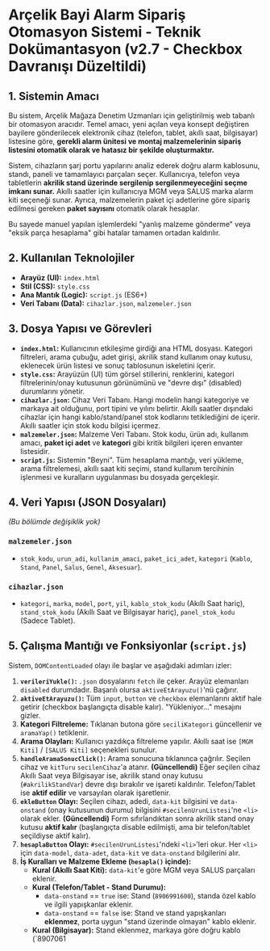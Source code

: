 # Arçelik Bayi Alarm Sipariş Otomasyon Sistemi - Teknik Dokümantasyon (v2.7 - Checkbox Davranışı Düzeltildi)

## 1. Sistemin Amacı

Bu sistem, Arçelik Mağaza Denetim Uzmanları için geliştirilmiş web tabanlı bir otomasyon aracıdır. Temel amacı, yeni açılan veya konsept değiştiren bayilere gönderilecek elektronik cihaz (telefon, tablet, akıllı saat, bilgisayar) listesine göre, **gerekli alarm ünitesi ve montaj malzemelerinin sipariş listesini otomatik olarak ve hatasız bir şekilde oluşturmaktır.**

Sistem, cihazların şarj portu yapılarını analiz ederek doğru alarm kablosunu, standı, paneli ve tamamlayıcı parçaları seçer. Kullanıcıya, telefon veya tabletlerin **akrilik stand üzerinde sergilenip sergilenmeyeceğini seçme imkanı sunar.** Akıllı saatler için kullanıcıya MGM veya SALUS marka alarm kiti seçeneği sunar. Ayrıca, malzemelerin paket içi adetlerine göre sipariş edilmesi gereken **paket sayısını** otomatik olarak hesaplar.

Bu sayede manuel yapılan işlemlerdeki "yanlış malzeme gönderme" veya "eksik parça hesaplama" gibi hatalar tamamen ortadan kaldırılır.

## 2. Kullanılan Teknolojiler
* **Arayüz (UI):** `index.html`
* **Stil (CSS):** `style.css`
* **Ana Mantık (Logic):** `script.js` (ES6+)
* **Veri Tabanı (Data):** `cihazlar.json`, `malzemeler.json`

## 3. Dosya Yapısı ve Görevleri
* **`index.html`:** Kullanıcının etkileşime girdiği ana HTML dosyası. Kategori filtreleri, arama çubuğu, adet girişi, akrilik stand kullanım onay kutusu, eklenecek ürün listesi ve sonuç tablosunun iskeletini içerir.
* **`style.css`:** Arayüzün (UI) tüm görsel stillerini, renklerini, kategori filtrelerinin/onay kutusunun görünümünü ve "devre dışı" (disabled) durumlarını yönetir.
* **`cihazlar.json`:** Cihaz Veri Tabanı. Hangi modelin hangi kategoriye ve markaya ait olduğunu, port tipini ve yılını belirtir. Akıllı saatler dışındaki cihazlar için hangi kablo/stand/panel stok kodlarını tetiklediğini de içerir. Akıllı saatler için stok kodu bilgisi içermez.
* **`malzemeler.json`:** Malzeme Veri Tabanı. Stok kodu, ürün adı, kullanım amacı, **paket içi adet** ve **kategori** gibi kritik bilgileri içeren envanter listesidir.
* **`script.js`:** Sistemin "Beyni". Tüm hesaplama mantığı, veri yükleme, arama filtrelemesi, akıllı saat kiti seçimi, stand kullanım tercihinin işlenmesi ve kuralların uygulanması bu dosyada gerçekleşir.

## 4. Veri Yapısı (JSON Dosyaları)
*(Bu bölümde değişiklik yok)*

### `malzemeler.json`
* `stok_kodu`, `urun_adi`, `kullanim_amaci`, `paket_ici_adet`, `kategori` (`Kablo`, `Stand`, `Panel`, `Salus`, `Genel`, `Aksesuar`).

### `cihazlar.json`
* `kategori`, `marka`, `model`, `port`, `yil`, `kablo_stok_kodu` (Akıllı Saat hariç), `stand_stok_kodu` (Akıllı Saat ve Bilgisayar hariç), `panel_stok_kodu` (Sadece Tablet).

## 5. Çalışma Mantığı ve Fonksiyonlar (`script.js`)

Sistem, `DOMContentLoaded` olayı ile başlar ve aşağıdaki adımları izler:

1.  **`verileriYukle()`:** `.json` dosyalarını `fetch` ile çeker. Arayüz elemanları `disabled` durumdadır. Başarılı olursa `aktiveEtArayuzu()`'nü çağırır.
2.  **`aktiveEtArayuzu()`:** Tüm `input`, `button` ve `checkbox` elemanlarını aktif hale getirir (checkbox başlangıçta disable kalır). "Yükleniyor..." mesajını gizler.
3.  **Kategori Filtreleme:** Tıklanan butona göre `seciliKategori` güncellenir ve `aramaYap()` tetiklenir.
4.  **Arama Olayları:** Kullanıcı yazdıkça filtreleme yapılır. Akıllı saat ise `[MGM Kiti]` / `[SALUS Kiti]` seçenekleri sunulur.
5.  **`handleAramaSonucClick()`:** Arama sonucuna tıklanınca çağrılır. Seçilen cihaz ve `kitTuru` `secilenCihaz`'a atanır. **(Güncellendi)** Eğer seçilen cihaz Akıllı Saat veya Bilgisayar ise, akrilik stand onay kutusu (`#akrilikStandVar`) devre dışı bırakılır ve işareti kaldırılır. Telefon/Tablet ise **aktif edilir** ve varsayılan olarak işaretlenir.
6.  **`ekleButton` Olayı:** Seçilen cihazı, adedi, `data-kit` bilgisini ve `data-onstand` (onay kutusunun durumu) bilgisini `#secilenUrunListesi`'ne `<li>` olarak ekler. **(Güncellendi)** Form sıfırlandıktan sonra akrilik stand onay kutusu **aktif kalır** (başlangıçta disable edilmişti, ama bir telefon/tablet seçildiyse aktif kalır).
7.  **`hesaplaButton` Olayı:** `#secilenUrunListesi`'ndeki `<li>`'leri okur. Her `<li>` için `data-model`, `data-adet`, `data-kit` ve `data-onstand` bilgilerini alır.
8.  **İş Kuralları ve Malzeme Ekleme (`hesapla()` içinde):**
    * **Kural (Akıllı Saat Kiti):** `data-kit`'e göre MGM veya SALUS parçaları eklenir.
    * **Kural (Telefon/Tablet - Stand Durumu):**
        * `data-onstand` == `true` ise: Stand (`8906991600`), standa özel kablo ve ilgili yapışkanlar eklenir.
        * `data-onstand` == `false` ise: Stand ve stand yapışkanları **eklenmez**, porta uygun "stand üzerinde olmayan" kablo eklenir.
    * **Kural (Bilgisayar):** Stand eklenmez, markaya göre doğru kablo (`8907061